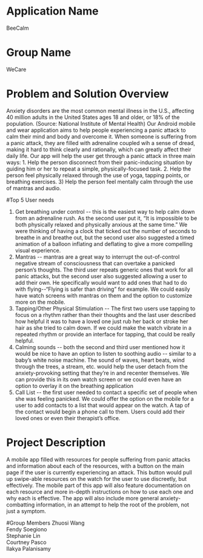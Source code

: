 # Application Name
BeeCalm

# Group Name
WeCare

# Problem and Solution Overview
Anxiety disorders are the most common mental illness in the U.S., affecting 40 million adults in the United States ages 18 and older, or 18% of the population. (Source: National Institute of Mental Health) Our Android mobile and wear application aims to help people experiencing a panic attack to calm their mind and body and overcome it. When someone is suffering from a panic attack, they are filled with adrenaline coupled wih a sense of dread, making it hard to think clearly and rationally, which can greatly affect their daily life. Our app will help the user get through a panic attack in three main ways: 1. Help the person disconnect from their panic-inducing situation by guiding him or her to repeat a simple, physically-focused task. 2. Help the person feel physically relaxed through the use of yoga, tapping points, or breathing exercises. 3) Help the person feel mentally calm through the use of mantras and audio. 

#Top 5 User needs
1. Get breathing under control -- this is the easiest way to help calm down from an adrenaline rush.  As the second user put it, “It is impossible to be both physically relaxed and physically anxious at the same time.”  We were thinking of having a clock that ticked out the number of seconds to breathe in and breathe out, but the second user also suggested a timed animation of a balloon inflating and deflating to give a more compelling visual experience.
2. Mantras -- mantras are a great way to interrupt the out-of-control negative stream of consciousness that can overtake a panicked person’s thoughts. The third user repeats generic ones that work for all panic attacks, but the second user also suggested allowing a user to add their own. He specifically would want to add ones that had to do with flying--“Flying is safer than driving” for example.  We could easily have watch screens with mantras on them and the option to customize more on the mobile.
3. Tapping/Other Physical Stimulation -- The first two users use tapping to focus on a rhythm rather than their thoughts and the last user described how helpful it was to have a loved one just rub her back or stroke her hair as she tried to calm down. If we could make the watch vibrate in a repeated rhythm or provide an interface for tapping, that could be really helpful.
4. Calming sounds -- both the second and third user mentioned how it would be nice to have an option to listen to soothing audio -- similar to a baby’s white noise machine. The sound of waves, heart beats, wind through the trees, a stream, etc. would help the user detach from the anxiety-provoking setting that they’re in and recenter themselves.  We can provide this in its own watch screen or we could even have an option to overlay it on the breathing application
5. Call List -- the first user needed to contact a specific set of people when she was feeling panicked.  We could offer the option on the mobile for a user to add contacts to a list that would appear on the watch.  A tap of the contact would begin a phone call to them.  Users could add their loved ones or even their therapist’s office.   


# Project Description
A mobile app filled with resources for people suffering from panic attacks and information about each of the resources, with a button on the main page if the user is currently experiencing an attack. This button would pull up swipe-able resources on the watch for the user to use discreetly, but effectively. The mobile part of this app will also feature documentation on each resource and more in-depth instructions on how to use each one and why each is effective. The app will also include more general anxiety-combatting information, in an attempt to help the root of the problem, not just a symptom.

#Group Members
Zhuosi Wang     
Fendy Soegiono     
Stephanie Lin      
Courtney Pasco      
Ilakya Palanisamy     
